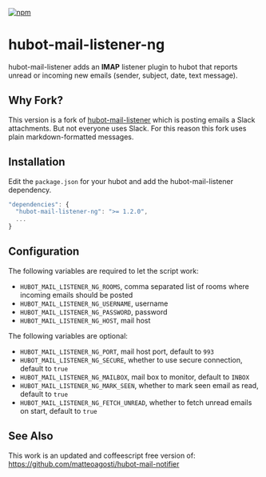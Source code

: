 [![npm](https://badge.fury.io/js/hubot-mail-listener-ng.svg)](https://www.npmjs.com/package/hubot-mail-listener-ng)

# hubot-mail-listener-ng

hubot-mail-listener adds an **IMAP** listener plugin to hubot that reports
unread or incoming new emails (sender, subject, date, text message).

## Why Fork?

This version is a fork of [hubot-mail-listener](https://github.com/gangstead/hubot-mail-listener)
which is posting emails a Slack attachments. But not everyone uses Slack. For this reason this fork
uses plain markdown-formatted messages.

## Installation

Edit the `package.json` for your hubot and add the hubot-mail-listener
dependency.

```javascript
"dependencies": {
  "hubot-mail-listener-ng": ">= 1.2.0",
  ...
}
```

## Configuration

The following variables are required to let the script work:

* `HUBOT_MAIL_LISTENER_NG_ROOMS`, comma separated list of rooms where incoming emails should be posted
* `HUBOT_MAIL_LISTENER_NG_USERNAME`, username
* `HUBOT_MAIL_LISTENER_NG_PASSWORD`, password
* `HUBOT_MAIL_LISTENER_NG_HOST`, mail host

The following variables are optional:

* `HUBOT_MAIL_LISTENER_NG_PORT`, mail host port, default to `993`
* `HUBOT_MAIL_LISTENER_NG_SECURE`, whether to use secure connection, default to `true`
* `HUBOT_MAIL_LISTENER_NG_MAILBOX`, mail box to monitor, default to `INBOX`
* `HUBOT_MAIL_LISTENER_NG_MARK_SEEN`, whether to mark seen email as read, default to `true`
* `HUBOT_MAIL_LISTENER_NG_FETCH_UNREAD`, whether to fetch unread emails on start, default to `true`

## See Also

This work is an updated and coffeescript free version of: https://github.com/matteoagosti/hubot-mail-notifier

